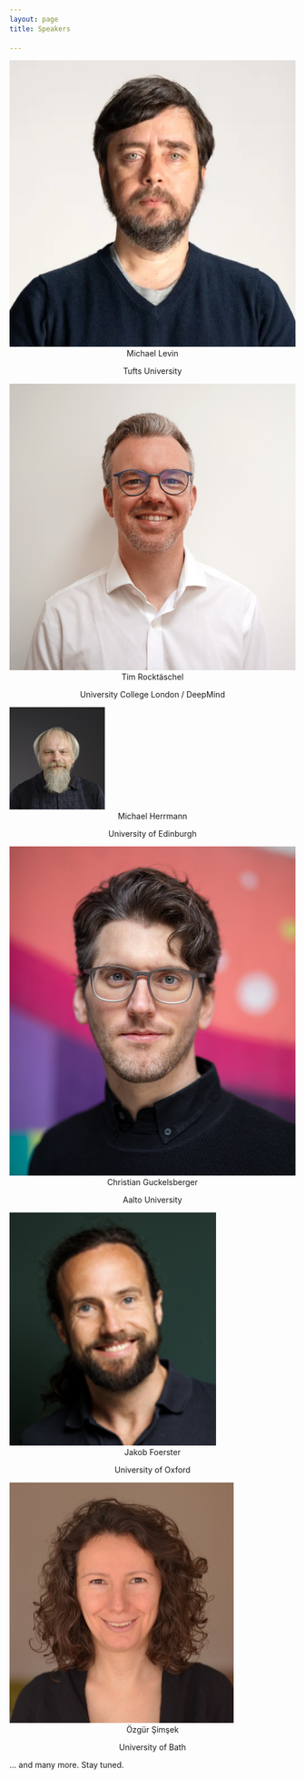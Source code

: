 ```yaml
---
layout: page
title: Speakers

---
```



<div class="container">
  <div class="row">
    <div class="col-sm">
      <img class="organiser-img" src='/assets/img/Michael-Levin-profile.jpg'>
      <div class="organiser-name" style="text-align: center;"> 
      Michael Levin<br> <p class='speaker-affiliation'>Tufts University</p>
      </div>
    </div>
    <div class="col-sm">
      <img class="organiser-img" src='/assets/img/Tim-Rocktaeschel-photo-square.png'>
      <div class="organiser-name" style="text-align: center;"> 
      Tim Rocktäschel <br> <p class='speaker-affiliation'>University College London / DeepMind</p>
      </div>
    </div>
    <div class="col-sm">
      <img class="organiser-img" src='/assets/img/Michael_Herrmann.jpg'>
      <div class="organiser-name" style="text-align: center;"> Michael Herrmann <br> <p 
class='speaker-affiliation'>  University of Edinburgh </p>
</div>
    </div>
    </div>
  <div class="row">
    <div class="col-sm">
      <img class="organiser-img" src='/assets/img/Christian_Guckelsberger.jpg'>
      <div class="organiser-name" style="text-align: center;"> 
      Christian Guckelsberger<br> <p class='speaker-affiliation'>Aalto University</p>
      </div>
    </div>
    <div class="col-sm">
      <img class="organiser-img" src='/assets/img/foerster.png'>
      <div class="organiser-name" style="text-align: center;"> 
      Jakob Foerster <br> <p class='speaker-affiliation'>University of Oxford</p>
      </div>
    </div>
    <div class="col-sm">
      <img class="organiser-img" src='/assets/img/simsek-headshot.png'>
      <div class="organiser-name" style="text-align: center;"> Özgür Şimşek <br> <p 
class='speaker-affiliation'>  University of Bath </p>
</div>
    </div>
    </div>

... and many more. Stay tuned.